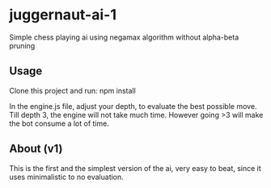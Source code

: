 # juggernaut-ai-1
Simple chess playing ai using negamax algorithm without alpha-beta pruning

## Usage
Clone this project and run:
npm install

In the engine.js file, adjust your depth, to evaluate the best possible move. Till depth 3, the engine will not take much time. However going >3 will make the bot consume a lot of time.

## About (v1)
This is the first and the simplest version of the ai, very easy to beat, since it uses minimalistic to no evaluation. 
